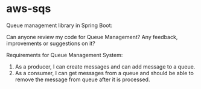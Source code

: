 # aws-sqs
Queue management library in Spring Boot:

Can anyone review my code for Queue Management? Any feedback, improvements or suggestions on it?

Requirements for Queue Management System:

1. As a producer, I can create messages and can add message to a queue.
2. As a consumer, I can get messages from a queue and should be able to remove the message from queue after it is processed.

